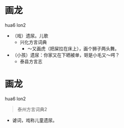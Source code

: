 # 画龙
hua6 lon2
+ （戏）遗尿。儿歌
  * 兴化方言词典
    - ～又画虎（把屎拉在床上），画个狮子两头舞。
+ （小孩）遗尿：你家又在下晒被单，哿是小毛又～㗁？
  * 泰县方言志

# 画龙
hua6 lon2
> 泰州方言词典2
- 谑词，戏称儿童遗尿。

